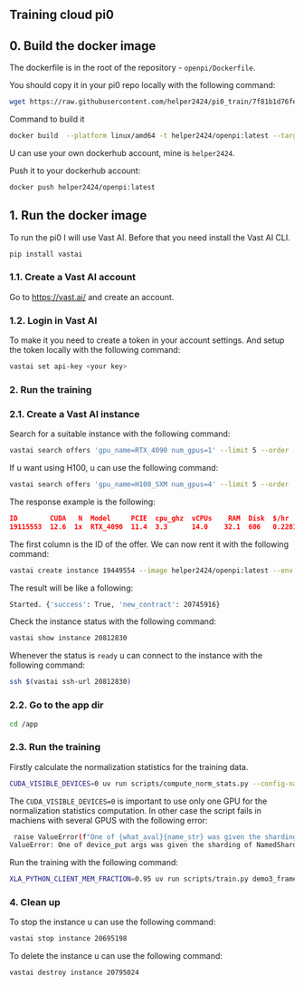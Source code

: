 ## Training cloud pi0


## 0. Build the docker image

The dockerfile is in the root of the repository - `openpi/Dockerfile`.

You should copy it in your pi0 repo locally with the following command:
```bash
wget https://raw.githubusercontent.com/helper2424/pi0_train/7f81b1d76fe119237fe2f75b5a7086dbebadab57/openpi/Dockerfile
```

Command to build it

```bash
docker build  --platform linux/amd64 -t helper2424/openpi:latest --target development .
```

U can use your own dockerhub account, mine is `helper2424`.

Push it to your dockerhub account:

```bash
docker push helper2424/openpi:latest
```

## 1. Run the docker image

To run the pi0 I will use Vast AI. Before that you need install the Vast AI CLI.

```bash
pip install vastai
```

### 1.1. Create a Vast AI account

Go to https://vast.ai/ and create an account.

### 1.2. Login in Vast AI

To make it you need to create a token in your account settings. And setup the token locally with the following command:

```bash
vastai set api-key <your key>
```

### 2. Run the training

### 2.1. Create a Vast AI instance

Search for a suitable instance with the following command:

```bash
vastai search offers 'gpu_name=RTX_4090 num_gpus=1' --limit 5 --order 'dph_total,reliability-total' 
```

If u want using H100, u can use the following command:

```bash
vastai search offers 'gpu_name=H100_SXM num_gpus=4' --limit 5 --order 'dph_total,reliability-total' 
```

The response example is the following:

```json
ID        CUDA   N  Model     PCIE  cpu_ghz  vCPUs    RAM  Disk  $/hr    DLP   DLP/$   score  NV Driver  Net_up  Net_down  R     Max_Days  mach_id  status    host_id  ports  country        
19115553  12.6  1x  RTX_4090  11.4  3.3      14.0    32.1  606   0.2281  97.8  428.78  324.3  560.35.03  445.5   781.3     99.6  26.9      9585     verified  58023    49     South_Korea,_KR      
```

The first column is the ID of the offer. We can now rent it with the following command:

```bash
vastai create instance 19449554 --image helper2424/openpi:latest --env '-p 5678:5678 -p 5679:5679/udp -p 5680:5680' --disk 100 --jupyter --ssh --jupyter-lab --direct
```

The result will be like a following:
```bash
Started. {'success': True, 'new_contract': 20745916}
```

Check the instance status with the following command:

```bash
vastai show instance 20812830
```

Whenever the status is `ready` u can connect to the instance with the following command:

```bash
ssh $(vastai ssh-url 20812830)
```

### 2.2. Go to the app dir

```bash
cd /app
```

### 2.3. Run the training

Firstly calculate the normalization statistics for the training data.

```bash
CUDA_VISIBLE_DEVICES=0 uv run scripts/compute_norm_stats.py --config-name demo3_frames_grab3
```

The `CUDA_VISIBLE_DEVICES=0` is important to use only one GPU for the normalization statistics computation. In other case the script fails in machiens with several GPUS with the following error:

```bash
 raise ValueError(f"One of {what_aval}{name_str} was given the sharding "
ValueError: One of device_put args was given the sharding of NamedSharding(mesh=Mesh('B': 4, axis_types=(Auto,)), spec=PartitionSpec('B',), memory_kind=device), which implies that the global size of its dimension 0 should be divisible by 4, but it is equal to 1 (full shape: (1, 10, 7))
```

Run the training with the following command:

```bash
XLA_PYTHON_CLIENT_MEM_FRACTION=0.95 uv run scripts/train.py demo3_frames_grab3 --exp-name=my_experiment --overwrite --fsdp_devices=4 --save_interval=5000 --log_interval=100 --batch_size=128 --num_workers=$(nproc)
```



### 4. Clean up

To stop the instance u can use the following command:

```bash
vastai stop instance 20695198
```

To delete the instance u can use the following command:

```bash
vastai destroy instance 20795024
```